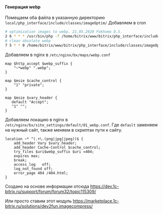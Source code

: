 #### Генерация webp  

Помещаем оба файла в указанную директорию ```local/php_interface/include/classes/imageOptim/```
Добавляем в cron  

```bash
# optimization images to webp. 21.05.2020 Pakhomo D.S.
2 6 * * * /usr/bin/php -f /home/bitrix/www/bitrix/php_interface/include/classes/imageOptim/optimWebp.php >/dev/null 2>/home/bitrix/www/logs/optimWebp.log
# clean obsolete webp
7 5 * * 0 /home/bitrix/www/bitrix/php_interface/include/classes/imageOptim/wepb_cleaner.sh >/dev/null 2>/home/bitrix/www/logs/wepb_cleaner.log
```

Добавляем в nginx в ```/etc/nginx/bx/maps/webp.conf```  

```nginx
map $http_accept $webp_suffix {
    "~*webp" ".webp";
}

map $msie $cache_control {
    "1" "private";
}

map $msie $vary_header {
   default "Accept";
   "1" "";
}
```

Добавляем локацию в nginx в ```/etc/nginx/bx/site_settings/default/01_webp.conf```. Где ```default``` заменяем на нужный сайт, также меняем в скриптах пути к сайту.  

```nginx
location ~* ^(.+\.(png|jpg|jpeg))$ {
    add_header Vary $vary_header;
    add_header Cache-Control $cache_control;
    try_files $uri$webp_suffix $uri =404;
    expires max;
    break;
    access_log   off;
    log_not_found off;
    error_page 404 /404.html;
}
```
Создано на основе информации отсюда https://dev.1c-bitrix.ru/support/forum/forum32/topic115309/  

Или просто ставим этот модуль https://marketplace.1c-bitrix.ru/solutions/dev2fun.imagecompress/  

